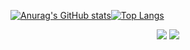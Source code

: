 <!----------------------------------------------------------------Responsive Stats Boards------------------------------------------------------------->
[![Anurag's GitHub stats](https://github-readme-stats.vercel.app/api?username=David-Paulos&show_icons=true&&hide_border=true&&title_color=216aff&icon_color=216aff&include_all_commits=true&count_private=true)](https://github.com/anuraghazra/github-readme-stats)[![Top Langs](https://github-readme-stats.vercel.app/api/top-langs?username=David-Paulos&langs_count=10&bg_color=ffffff&title_color=216aff&hide=HTML,CSS&icon_color=216aff&hide_border=true&custom_title=Languages)](https://github.com/anuraghazra/github-readme-stats)

<!----------------------------------------------------------Greetings card & ConnectionBadges---------------------------------------------------------> 

 <div align="center"> 
  <a href="https://www.linkedin.com/in/david-paulos-web-developer" target="_blank" title="My LinkedIn!" ><img src="https://img.shields.io/badge/LinkedIn-0077B5?style=for-the-badge&logo=linkedin&logoColor=white"></a>
  <a href="mailto:david.emanuel.paulos@gmail.com" target="_blank" title="Email me at david.emanuel.paulos@gmail.com"><img src="https://img.shields.io/badge/Gmail-D14836?style=for-the-badge&logo=gmail&logoColor=white"></a>
 </div>
 
 ## 

 
